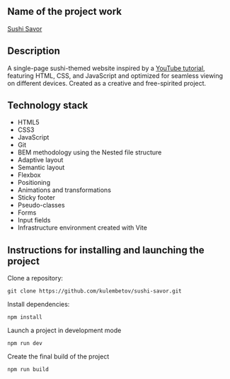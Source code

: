 ## Name of the project work
[Sushi Savor](https://kulembetov.github.io/sushi-savor)

## Description
A single-page sushi-themed website inspired by a [YouTube tutorial](https://youtu.be/QRrPE9aj3wI?si=CtbSeHHLyhIwODdu), featuring HTML, CSS, and JavaScript and optimized for seamless viewing on different devices. Created as a creative and free-spirited project.

## Technology stack
* HTML5
* CSS3
* JavaScript
* Git
* BEM methodology using the Nested file structure
* Adaptive layout
* Semantic layout
* Flexbox
* Positioning
* Animations and transformations
* Sticky footer
* Pseudo-classes
* Forms
* Input fields
* Infrastructure environment created with Vite

## Instructions for installing and launching the project

Clone a repository:

```
git clone https://github.com/kulembetov/sushi-savor.git
```

Install dependencies:

```
npm install
```

Launch a project in development mode

```
npm run dev
```

Create the final build of the project

```
npm run build
```
